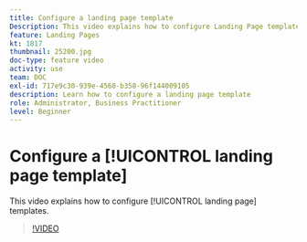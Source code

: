 ```yaml
---
title: Configure a landing page template
Description: This video explains how to configure Landing Page templates in Adobe Campaign Standard.
feature: Landing Pages
kt: 1817
thumbnail: 25200.jpg
doc-type: feature video
activity: use
team: DOC
exl-id: 717e9c30-939e-4560-b358-96f144009105
description: Learn how to configure a landing page template
role: Administrator, Business Practitioner
level: Beginner
---
```

# Configure a [!UICONTROL landing page template]

This video explains how to configure [!UICONTROL landing page] templates.

>[!VIDEO](https://video.tv.adobe.com/v/25200/?quality=12)
